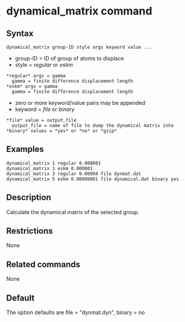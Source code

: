 # dynamical_matrix command

## Syntax

```
dynamical_matrix group-ID style args keyword value ...
```

* group-ID = ID of group of atoms to displace
* style = *regular* or *eskm*
```
*regular* args = gamma
  gamma = finite difference displacement length
*eskm* args = gamma
  gamma = finite difference displacement length
```
* zero or more keyword/value pairs may be appended
* keyword = *file* or *binary*
```
*file* value = output_file
  output_file = name of file to dump the dynamical matrix into
*binary* values = *yes* or *no* or *gzip*
```

## Examples

```
dynamical_matrix 1 regular 0.000001
dynamical_matrix 1 eskm 0.000001
dynamical_matrix 3 regular 0.00004 file dynmat.dat
dynamical_matrix 5 eskm 0.00000001 file dynamical.dat binary yes
```

## Description

Calculate the dynamical matrix of the selected group.

## Restrictions

None

## Related commands

None

## Default

The option defaults are file = "dynmat.dyn", binary = no  
